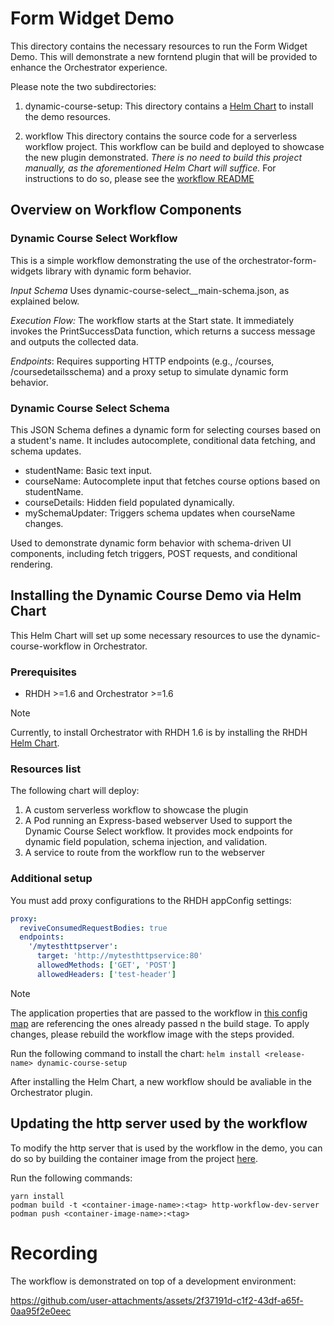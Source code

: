 # Form Widget Demo

This directory contains the necessary resources to run the Form Widget Demo. This will demonstrate a new forntend plugin that will be provided to enhance the Orchestrator experience.

Please note the two subdirectories:

1. dynamic-course-setup: 
This directory contains a [Helm Chart](https://helm.sh/) to install the demo resources.

1. workflow
This directory contains the source code for a serverless workflow project. This workflow can be build and deployed to showcase the new plugin demonstrated. *There is no need to build this project manually, as the aforementioned Helm Chart will suffice.* For instructions to do so, please see the [workflow README](workflow/README.md)

## Overview on Workflow Components

### Dynamic Course Select Workflow
This is a simple workflow demonstrating the use of the orchestrator-form-widgets library with dynamic form behavior.

*Input Schema* Uses dynamic-course-select__main-schema.json, as explained below. 

*Execution Flow:*
The workflow starts at the Start state.
It immediately invokes the PrintSuccessData function, which returns a success message and outputs the collected data. 

*Endpoints*: Requires supporting HTTP endpoints (e.g., /courses, /coursedetailsschema) and a proxy setup to simulate dynamic form behavior.

### Dynamic Course Select Schema
This JSON Schema defines a dynamic form for selecting courses based on a student's name. It includes autocomplete, conditional data fetching, and schema updates.

* studentName: Basic text input.
* courseName: Autocomplete input that fetches course options based on studentName.
* courseDetails: Hidden field populated dynamically.
* mySchemaUpdater: Triggers schema updates when courseName changes.

Used to demonstrate dynamic form behavior with schema-driven UI components, including fetch triggers, POST requests, and conditional rendering.


## Installing the Dynamic Course Demo via Helm Chart

This Helm Chart will set up some necessary resources to use the dynamic-course-workflow in Orchestrator.

### Prerequisites

* RHDH >=1.6 and Orchestrator >=1.6
> [!NOTE]
> Currently, to install Orchestrator with RHDH 1.6 is by installing the RHDH [Helm Chart](https://github.com/rhdhorchestrator/rhdh-chart).

### Resources list
The following chart will deploy:

1. A custom serverless workflow to showcase the plugin
1. A Pod running an Express-based webserver
    Used to support the Dynamic Course Select workflow. It provides mock endpoints for dynamic field population, schema injection, and validation.
1. A service to route from the workflow run to the webserver


### Additional setup

You must add proxy configurations to the RHDH appConfig settings:

```yaml
proxy:
  reviveConsumedRequestBodies: true
  endpoints:
    '/mytesthttpserver':
      target: 'http://mytesthttpservice:80'
      allowedMethods: ['GET', 'POST']
      allowedHeaders: ['test-header']
```

> [!NOTE]
> The application properties that are passed to the workflow in [this config map](/06_form-widget-demo/dynamic-course-setup/templates/01-configmap_dynamic-course-select-props.yaml) are referencing the ones already passed n the build stage. To apply changes, please rebuild the workflow image with the steps provided.

Run the following command to install the chart:
`helm install <release-name> dynamic-course-setup`

After installing the Helm Chart, a new workflow should be avaliable in the Orchestrator plugin.

## Updating the http server used by the workflow

To modify the http server that is used by the workflow in the demo, you can do so by building the container image from the project [here](http-workflow-dev-server).

Run the following commands: 
```
yarn install 
podman build -t <container-image-name>:<tag> http-workflow-dev-server
podman push <container-image-name>:<tag>
```

# Recording
The workflow is demonstrated on top of a development environment:

https://github.com/user-attachments/assets/2f37191d-c1f2-43df-a65f-0aa95f2e0eec
